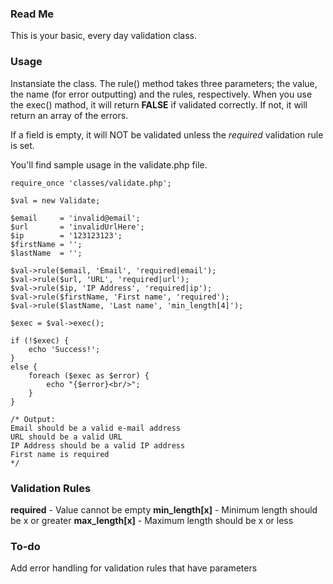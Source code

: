 ### Read Me 

This is your basic, every day validation class.

### Usage

Instansiate the class. The rule() method takes three parameters; the value, the name (for error outputting) and the rules, respectively.
When you use the exec() mathod, it will return __FALSE__ if validated correctly. If not, it will return an array of the errors.

If a field is empty, it will NOT be validated unless the *required* validation rule is set.

You'll find sample usage in the validate.php file.

	require_once 'classes/validate.php';

	$val = new Validate;

	$email     = 'invalid@email';
	$url       = 'invalidUrlHere';
	$ip        = '123123123';
	$firstName = ''; 
	$lastName  = '';

	$val->rule($email, 'Email', 'required|email');
	$val->rule($url, 'URL', 'required|url');
	$val->rule($ip, 'IP Address', 'required|ip');
	$val->rule($firstName, 'First name', 'required');
	$val->rule($lastName, 'Last name', 'min_length[4]');

	$exec = $val->exec();

	if (!$exec) {
		echo 'Success!';
	}
	else {
		foreach ($exec as $error) {
			echo "{$error}<br/>";
		}
	}

	/* Output:
	Email should be a valid e-mail address
	URL should be a valid URL
	IP Address should be a valid IP address
	First name is required
	*/

### Validation Rules

__required__ - Value cannot be empty
__min_length[x]__ - Minimum length should be x or greater
__max_length[x]__ - Maximum length should be x or less


### To-do

Add error handling for validation rules that have parameters